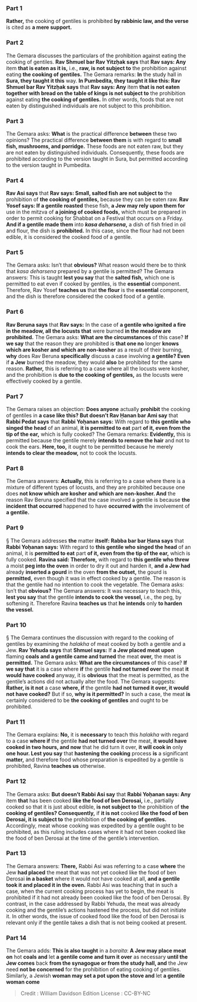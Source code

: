 
### Part 1
<b>Rather,</b> the cooking of gentiles is prohibited <b>by rabbinic law, and the verse</b> is cited as <b>a mere support.</b>

### Part 2
The Gemara discusses the particulars of the prohibition against eating the cooking of gentiles. <b>Rav Shmuel bar Rav Yitzḥak says</b> that <b>Rav says: Any</b> item <b>that is eaten as it is,</b> i.e., <b>raw, is not subject to</b> the prohibition against eating <b>the cooking of gentiles.</b> The Gemara remarks: <b>In</b> the study hall in <b>Sura, they taught it this</b> way. <b>In Pumbedita, they taught it like this: Rav Shmuel bar Rav Yitzḥak says</b> that <b>Rav says: Any</b> item <b>that is not eaten together with bread on the table of kings is not subject to</b> the prohibition against eating <b>the cooking of gentiles.</b> In other words, foods that are not eaten by distinguished individuals are not subject to this prohibition.

### Part 3
The Gemara asks: <b>What</b> is the practical difference <b>between</b> these two opinions? The practical difference <b>between them</b> is with regard to <b>small fish, mushrooms, and porridge.</b> These foods are not eaten raw, but they are not eaten by distinguished individuals. Consequently, these foods are prohibited according to the version taught in Sura, but permitted according to the version taught in Pumbedita.

### Part 4
<b>Rav Asi says</b> that <b>Rav says: Small, salted fish are not subject to</b> the prohibition of <b>the cooking of gentiles,</b> because they can be eaten raw. <b>Rav Yosef says: If a gentile roasted</b> these fish, <b>a Jew may rely upon them for</b> use in the mitzva of <b>a joining of cooked foods,</b> which must be prepared in order to permit cooking for Shabbat on a Festival that occurs on a Friday. <b>And if a gentile made them</b> into <b><i>kasa deharsena</i>,</b> a dish of fish fried in oil and flour, the dish is <b>prohibited.</b> In this case, since the flour had not been edible, it is considered the cooked food of a gentile.

### Part 5
The Gemara asks: Isn’t that <b>obvious?</b> What reason would there be to think that <i>kasa deharsena</i> prepared by a gentile is permitted? The Gemara answers: This is taught <b>lest you say</b> that the <b>salted fish,</b> which one is permitted to eat even if cooked by gentiles, is the <b>essential</b> component. Therefore, Rav Yosef <b>teaches us</b> that <b>the flour</b> is the <b>essential</b> component, and the dish is therefore considered the cooked food of a gentile.

### Part 6
<b>Rav Beruna says</b> that <b>Rav says:</b> In the case of <b>a gentile who ignited a fire in the meadow, all the locusts that</b> were burned <b>in the meadow are prohibited.</b> The Gemara asks: <b>What are the circumstances</b> of this case? <b>If we say</b> that the reason they are prohibited is <b>that one no</b> longer <b>knows which are kosher and which are non-kosher</b> as a result of their burning, <b>why</b> does Rav Beruna <b>specifically</b> discuss a case involving <b>a gentile? Even</b> if <b>a Jew</b> burned the meadow, they would <b>also</b> be prohibited for the same reason. <b>Rather,</b> this is referring to a case where all the locusts were kosher, and the prohibition is <b>due to the cooking of gentiles,</b> as the locusts were effectively cooked by a gentile.

### Part 7
The Gemara raises an objection: <b>Does anyone</b> actually <b>prohibit</b> the cooking of gentiles in <b>a case like this? But doesn’t Rav Ḥanan bar Ami say</b> that <b>Rabbi Pedat says</b> that <b>Rabbi Yoḥanan says:</b> With regard to <b>this gentile who singed the head</b> of an animal, <b>it is permitted to eat</b> part <b>of it, even from the tip of the ear,</b> which is fully cooked? The Gemara remarks: <b>Evidently,</b> this is permitted because the gentile merely <b>intends to remove the hair</b> and not to cook the ears. <b>Here, too,</b> it ought to be permitted because he merely <b>intends to clear the meadow,</b> not to cook the locusts.

### Part 8
The Gemara answers: <b>Actually,</b> this is referring to a case where there is a mixture of different types of locusts, and they are prohibited because one does <b>not know which are kosher and which are non-kosher. And</b> the reason Rav Beruna specified that the case involved a gentile is because <b>the incident that occurred</b> happened to have <b>occurred with</b> the involvement of <b>a gentile.</b>

### Part 9
§ The Gemara addresses <b>the</b> matter <b>itself: Rabba bar bar Ḥana says</b> that <b>Rabbi Yoḥanan says:</b> With regard to <b>this gentile who singed the head</b> of an animal, it is <b>permitted to eat</b> part <b>of it, even from the tip of the ear,</b> which is fully cooked. <b>Ravina said: Therefore,</b> with regard to <b>this gentile who threw</b> a moist <b>peg into the oven</b> in order to dry it out and harden it, <b>and a Jew had</b> already <b>inserted a gourd</b> in the oven <b>from the outset,</b> the gourd is <b>permitted,</b> even though it was in effect cooked by a gentile. The reason is that the gentile had no intention to cook the vegetable. The Gemara asks: Isn’t that <b>obvious?</b> The Gemara answers: It was necessary to teach this, <b>lest you say</b> that the gentile <b>intends to cook the vessel,</b> i.e., the peg, by softening it. Therefore Ravina <b>teaches us</b> that <b>he intends</b> only <b>to harden the vessel.</b>

### Part 10
§ The Gemara continues the discussion with regard to the cooking of gentiles by examining the <i>halakha</i> of meat cooked by both a gentile and a Jew. <b>Rav Yehuda says</b> that <b>Shmuel says:</b> If <b>a Jew placed meat upon</b> flaming <b>coals and a gentile came and turned</b> the meat <b>over,</b> the meat is <b>permitted.</b> The Gemara asks: <b>What are the circumstances</b> of this case? <b>If we say that</b> it is a case where <b>if</b> the gentile <b>had not turned over</b> the meat <b>it would have cooked</b> anyway, it is <b>obvious</b> that the meat is permitted, as the gentile’s actions did not actually alter the food. The Gemara suggests: <b>Rather, is it not</b> a case <b>where, if</b> the gentile <b>had not turned it over, it would not have cooked?</b> But if so, <b>why is it permitted?</b> In such a case, the meat <b>is</b> certainly considered to be <b>the cooking of gentiles</b> and ought to be prohibited.

### Part 11
The Gemara explains: <b>No,</b> it is <b>necessary</b> to teach this <i>halakha</i> with regard to a case <b>where if</b> the gentile <b>had not turned over</b> the meat, <b>it would have cooked in two hours, and now</b> that he did turn it over, <b>it will cook in</b> only <b>one hour. Lest you say</b> that <b>hastening the cooking</b> process <b>is</b> a significant <b>matter,</b> and therefore food whose preparation is expedited by a gentile is prohibited, Ravina <b>teaches us</b> otherwise.

### Part 12
The Gemara asks: <b>But doesn’t Rabbi Asi say</b> that <b>Rabbi Yoḥanan says: Any</b> item <b>that</b> has been cooked <b>like the food of ben Derosai,</b> i.e., partially cooked so that it is just about edible, <b>is not subject to</b> the prohibition of <b>the cooking of gentiles? Consequently,</b> if <b>it is not</b> cooked <b>like the food of ben Derosai, it is subject to</b> the prohibition of <b>the cooking of gentiles.</b> Accordingly, meat whose cooking was expedited by a gentile ought to be prohibited, as this ruling includes cases where it had not been cooked like the food of ben Derosai at the time of the gentile’s intervention.

### Part 13
The Gemara answers: <b>There,</b> Rabbi Asi was referring to a case <b>where</b> the Jew <b>had placed</b> the meat that was not yet cooked like the food of ben Derosai <b>in a basket</b> where it would not have cooked at all, <b>and a gentile took it and placed it in the oven.</b> Rabbi Asi was teaching that in such a case, when the current cooking process has yet to begin, the meat is prohibited if it had not already been cooked like the food of ben Derosai. By contrast, in the case addressed by Rabbi Yehuda, the meat was already cooking and the gentile’s actions hastened the process, but did not initiate it. In other words, the issue of cooked food like the food of ben Derosai is relevant only if the gentile takes a dish that is not being cooked at present.

### Part 14
The Gemara adds: <b>This is also taught</b> in a <i>baraita</i>: <b>A Jew may place meat on</b> hot <b>coals and</b> let <b>a gentile come and turn it over</b> as necessary <b>until the Jew comes</b> back <b>from the synagogue or from the study hall, and</b> the Jew need <b>not be concerned</b> for the prohibition of eating cooking of gentiles. Similarly, a Jewish <b>woman may set a pot upon the stove and</b> let <b>a gentile woman come</b>

>Credit : William Davidson Edition
>License : CC-BY-NC
